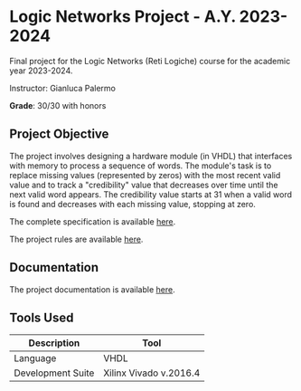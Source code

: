 # Logic Networks Project - A.Y. 2023-2024

Final project for the Logic Networks (Reti Logiche) course for the academic year 2023-2024.

Instructor: Gianluca Palermo

**Grade**: 30/30 with honors

## Project Objective

The project involves designing a hardware module (in VHDL) that interfaces with memory to process a sequence of words. The module's task is to replace missing values (represented by zeros) with the most recent valid value and to track a "credibility" value that decreases over time until the next valid word appears. The credibility value starts at 31 when a valid word is found and decreases with each missing value, stopping at zero.

The complete specification is available [here](https://github.com/...).

The project rules are available [here](https://github.com/...).

## Documentation

The project documentation is available [here](https://github.com/...).

## Tools Used

| Description        | Tool                   |
|--------------------|------------------------|
| Language           | VHDL                   |
| Development Suite  | Xilinx Vivado v.2016.4 |